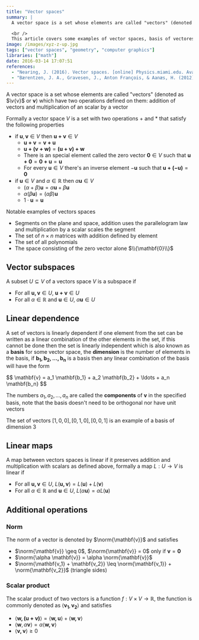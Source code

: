 ```yaml
---
title: "Vector spaces"
summary: |
  A vector space is a set whose elements are called "vectors" (denoted as $\v{v}$ or $\mathbf{v}$) which have two operations defined on them: addition of vectors and multiplication of an scalar by a vector.

  <br />
  This article covers some examples of vector spaces, basis of vectores spaces and linear maps.
image: /images/xyz-z-up.jpg
tags: ["vector spaces", "geometry", "computer graphics"]
libraries: ["math"]
date: 2016-03-14 17:07:51
references:
  - "Nearing, J. (2016). Vector spaces. [online] Physics.miami.edu. Available at: http://www.physics.miami.edu/~nearing/mathmethods/vector_spaces.pdf [Accessed 15 Mar. 2016]."
  - "Bærentzen, J. A., Gravesen, J., Anton François, & Aanæs, H. (2012). Guide to computational geometry processing: foundations, algorithms, and methods. London: Springer."
---
```


A vector space is a set whose elements are called "vectors" (denoted as $\v{v}$ or $\mathbf{v}$) which have two operations defined on them: addition of vectors and multiplication of an scalar by a vector

Formally a vector space $V$ is a set with two operations $+$ and $*$ that satisfy the following properties

- if $\mathbf{u},\mathbf{v} \in V$ then $\mathbf{u + v} \in V$
  - $\mathbf{u + v} = \mathbf{v + u}$
  - $\mathbf{u + (v + w)} = \mathbf{(u + v) + w}$
  - There is an special element called the zero vector $\mathbf{0} \in V$ such that $\mathbf{u + 0} = \mathbf{0 + u} = \mathbf{u}$
  - For every $\mathbf{u} \in V$ there's an inverse element $-\mathbf{u}$ such that $\mathbf{u + (-u)} = \mathbf{0}$
- if $\mathbf{u} \in V$ and $\alpha \in \mathbb{R}$ then $\alpha\mathbf{u} \in V$
  - $(\alpha + \beta) \mathbf{u} = \alpha \mathbf{u} + \beta \mathbf{u}$
  - $\alpha (\beta \mathbf{u}) = (\alpha\beta) \mathbf{u}$
  - $1 \cdot \mathbf{u} = \mathbf{u}$

Notable examples of vectors spaces

- Segments on the plane and space, addition uses the parallelogram law and multiplication by a scalar scales the segment
- The set of $n \times n$ matrices with addition defined by element
- The set of all polynomials
- The space consisting of the zero vector alone $\\{\mathbf{0}\\}$

## Vector subspaces

A subset $U \subseteq V$ of a vectors space $V$ is a subspace if

- For all $\mathbf{u,v} \in U$, $\mathbf{u+v} \in U$
- For all $\alpha \in \mathbb{R}$ and $\mathbf{u} \in U$, $\alpha \mathbf{u} \in U$

## Linear dependence

A set of vectors is linearly dependent if one element from the set can be written as a linear combination of the other elements in the set, if this cannot be done then the set is linearly independent which is also known as a **basis** for some vector space, the **dimension** is the number of elements in the basis, if $\mathbf{b_1, b_2, \ldots, b_n}$ is a basis then any linear combination of the basis will have the form

<div>$$
\mathbf{v} = a_1 \mathbf{b_1} + a_2 \mathbf{b_2} + \ldots + a_n \mathbf{b_n}
$$</div>

The numbers $a_1, a_2, \ldots, a_n$ are called the **components** of $\mathbf{v}$ in the specified basis, note that the basis doesn't need to be orthogonal nor have unit vectors

The set of vectors $[1,0,0], [0,1,0], [0,0,1]$ is an example of a basis of dimension 3

## Linear maps

A map between vectors spaces is linear if it preserves addition and multiplication with scalars as defined above, formally a map $L: U \rightarrow V$ is linear if

- For all $\mathbf{u,v} \in U$, $L(\mathbf{u,v}) = L(\mathbf{u}) + L(\mathbf{v})$
- For all $\alpha \in \mathbb{R}$ and $\mathbf{u} \in U$, $L(\alpha \mathbf{u}) = \alpha L(\mathbf{u})$

## Additional operations

### Norm

The norm of a vector is denoted by $\norm{\mathbf{v}}$ and satisfies

- $\norm{\mathbf{v}} \geq 0$, $\norm{\mathbf{v}} = 0$ only if $\mathbf{v} = \mathbf{0}$
- $\norm{\alpha \mathbf{v}} = \alpha \norm{\mathbf{v}}$
- $\norm{\mathbf{v_1} + \mathbf{v_2}} \leq \norm{\mathbf{v_1}} + \norm{\mathbf{v_2}}$ (triangle sides)

### Scalar product

The scalar product of two vectors is a function $f: V \times V \rightarrow \mathbb{R}$, the function is commonly denoted as $\left \langle \mathbf{v_1}, \mathbf{v_2} \right \rangle$ and satisfies

- $\left \langle \mathbf{w, (u + v)} \right \rangle = \left \langle \mathbf{w,u} \right \rangle + \left \langle \mathbf{w,v} \right \rangle$
- $\left \langle \mathbf{w},\alpha \mathbf{v} \right \rangle = \alpha \left \langle \mathbf{w,v} \right \rangle$
- $\left \langle \mathbf{v,v} \right \rangle \geq 0$

